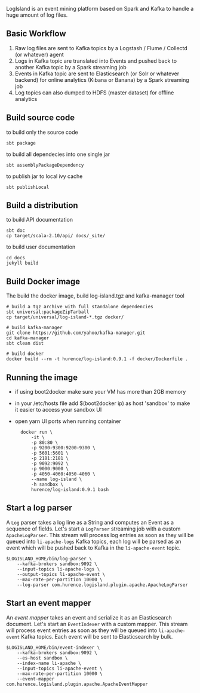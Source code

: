 


LogIsland is an event mining platform based on Spark and Kafka to handle a huge amount of log files.




## Basic Workflow

1. Raw log files are sent to Kafka topics by a Logstash / Flume / Collectd (or whatever) agent 
3. Logs in Kafka topic are translated into Events and pushed back to another Kafka topic by a Spark streaming job
3. Events in Kafka topic are sent to Elasticsearch (or Solr or whatever backend) for online analytics (Kibana or Banana) by a Spark streaming job
4. Log topics can also dumped to HDFS (master dataset) for offline analytics


## Build source code

to build only the source code

    sbt package

to build all dependecies into one single jar

    sbt assemblyPackageDependency

to publish jar to local ivy cache

    sbt publishLocal
    
    
    
## Build a distribution
to build API documentation

    sbt doc
    cp target/scala-2.10/api/ docs/_site/

to build user documentation

    cd docs
    jekyll build

    
## Build Docker image
The build the docker image, build log-island.tgz and kafka-manager tool

    # build a tgz archive with full standalone dependencies
    sbt universal:packageZipTarball 
    cp target/universal/log-island-*.tgz docker/
    
    # build kafka-manager
    git clone https://github.com/yahoo/kafka-manager.git
    cd kafka-manager
    sbt clean dist
    
    # build docker
    docker build --rm -t hurence/log-island:0.9.1 -f docker/Dockerfile .


## Running the image

* if using boot2docker make sure your VM has more than 2GB memory
* in your /etc/hosts file add $(boot2docker ip) as host 'sandbox' to make it easier to access your sandbox UI
* open yarn UI ports when running container

        docker run \
            -it \
            -p 80:80 \
            -p 9200-9300:9200-9300 \
            -p 5601:5601 \
            -p 2181:2181 \
            -p 9092:9092 \
            -p 9000:9000 \
            -p 4050-4060:4050-4060 \
            --name log-island \
            -h sandbox \
            hurence/log-island:0.9.1 bash
    

## Start a log parser 

A `Log` parser takes a log line as a String and computes an Event as a sequence of fields. 
Let's start a `LogParser` streaming job with a custom `ApacheLogParser`. 
This stream will process log entries as soon as they will be queued into `li-apache-logs` Kafka topics, each log will
be parsed as an event which will be pushed back to Kafka in the `li-apache-event` topic.


    $LOGISLAND_HOME/bin/log-parser \
        --kafka-brokers sandbox:9092 \
        --input-topics li-apache-logs \
        --output-topics li-apache-event \
        --max-rate-per-partition 10000 \
        --log-parser com.hurence.logisland.plugin.apache.ApacheLogParser


## Start an event mapper 

An *event mapper* takes an event and serialize it as an Elasticsearch document.
Let's start an `EventIndexer` with a custom mapper.
This stream will process event entries as soon as they will be queued into `li-apache-event` Kafka topics. 
Each event will be sent to Elasticsearch by bulk. 


    $LOGISLAND_HOME/bin/event-indexer \
        --kafka-brokers sandbox:9092 \
        --es-host sandbox \
        --index-name li-apache \
        --input-topics li-apache-event \
        --max-rate-per-partition 10000 \
        --event-mapper com.hurence.logisland.plugin.apache.ApacheEventMapper
